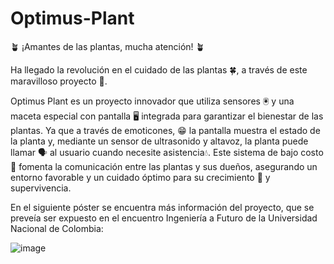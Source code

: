 # Optimus-Plant
🪴 ¡Amantes de las plantas, mucha atención! 🪴

Ha llegado la revolución en el cuidado de las plantas 🍀, a través de este maravilloso proyecto 📂. 

Optimus Plant es un proyecto innovador que utiliza sensores 🖲️ y una maceta especial con pantalla 🖥️ integrada para garantizar el bienestar de las plantas. Ya que a través de emoticones, 😁 la pantalla muestra el estado de la planta y, mediante un sensor de ultrasonido y altavoz, la planta puede llamar 🗣️ al usuario cuando necesite asistencia💧. Este sistema de bajo costo 💸 fomenta la comunicación entre las plantas y sus dueños, asegurando un entorno favorable y un cuidado óptimo para su crecimiento 🌱 y supervivencia.

En el siguiente póster se encuentra más información del proyecto, que se preveía ser expuesto en el encuentro Ingeniería a Futuro de la Universidad Nacional de Colombia:

![image](https://github.com/JU4NR0D/Optimus-Plant/assets/136518038/afa15fbc-5ae5-46ca-8417-268f5ca3fcc1)


